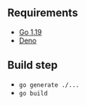 
## Requirements
 - [Go 1.19](https://go.dev/)
 - [Deno](https://deno.land/)

## Build step
 - `go generate ./...`
 - `go build`
